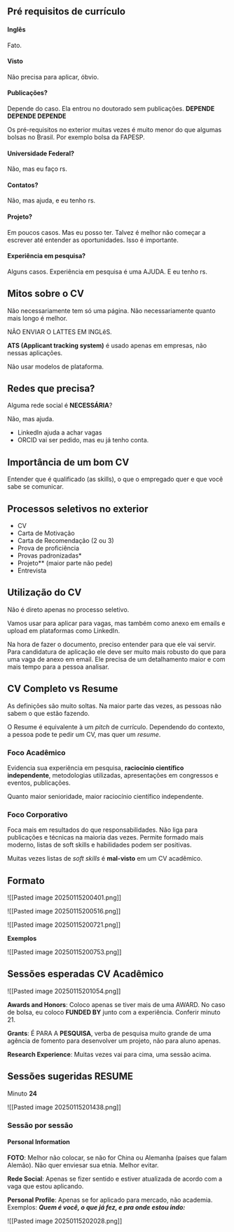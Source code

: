 
## Pré requisitos de currículo

#### Inglês

Fato.
#### Visto

Não precisa para aplicar, óbvio.

#### Publicações?

Depende do caso. Ela entrou no doutorado sem publicações. **DEPENDE DEPENDE DEPENDE**

Os pré-requisitos no exterior muitas vezes é muito menor do que algumas bolsas no Brasil. Por exemplo bolsa da FAPESP.

#### Universidade Federal?

Não, mas eu faço rs.

#### Contatos?

Não, mas ajuda, e eu tenho rs.

#### Projeto?

Em poucos casos. Mas eu posso ter. Talvez é melhor não começar a escrever até entender as oportunidades. Isso é importante.

#### Experiência em pesquisa?

Alguns casos. Experiência em pesquisa é uma AJUDA. E eu tenho rs.


## Mitos sobre o CV

Não necessariamente tem só uma página. Não necessariamente quanto mais longo é melhor. 

NÃO ENVIAR O LATTES EM INGLêS.

**ATS (Applicant tracking system)** é usado apenas em empresas, não nessas aplicações.

Não usar modelos de plataforma.


## Redes que precisa?

Alguma rede social é **NECESSÁRIA**?

Não, mas ajuda.

- LinkedIn ajuda a achar vagas
- ORCID vai ser pedido, mas eu já tenho conta.

## Importância de um bom CV

Entender que é qualificado (as skills), o que o empregado quer e que você sabe se comunicar.

## Processos seletivos no exterior

- CV
- Carta de Motivação
- Carta de Recomendação (2 ou 3)
- Prova de proficiência
- Provas padronizadas*
- Projeto** (maior parte não pede)
- Entrevista

## Utilização do CV

Não é direto apenas no processo seletivo.

Vamos usar para aplicar para vagas, mas também como anexo em emails e upload em plataformas como LinkedIn.

Na hora de fazer o documento, preciso entender para que ele vai servir. Para candidatura de aplicação ele deve ser muito mais robusto do que para uma vaga de anexo em email. Ele precisa de um detalhamento maior e com mais tempo para a pessoa analisar.


## CV Completo vs Resume

As definições são muito soltas. Na maior parte das vezes, as pessoas não sabem o que estão fazendo. 

O Resume é equivalente à um *pitch* de currículo. Dependendo do contexto, a pessoa pode te pedir um CV, mas quer um *resume*.

### Foco Acadêmico

Evidencia sua experiência em pesquisa, **raciocínio científico independente**, metodologias utilizadas, apresentações em congressos e eventos, publicações.

Quanto maior senioridade, maior raciocínio científico independente.

### Foco Corporativo

Foca mais em resultados do que responsabilidades. Não liga para publicações e técnicas na maioria das vezes. Permite formado mais moderno, listas de soft skills e habilidades podem ser positivas.

Muitas vezes listas de *soft skills* é **mal-visto** em um CV acadêmico.

## Formato

![[Pasted image 20250115200401.png]]

![[Pasted image 20250115200516.png]]

![[Pasted image 20250115200721.png]]

**Exemplos**

![[Pasted image 20250115200753.png]]

## Sessões esperadas CV Acadêmico

![[Pasted image 20250115201054.png]]

**Awards and Honors**: Coloco apenas se tiver mais de uma AWARD. No caso de bolsa, eu coloco **FUNDED BY** junto com a experiência. Conferir minuto 21.

**Grants**: É PARA A **PESQUISA**, verba de pesquisa muito grande de uma agência de fomento para desenvolver um projeto, não para aluno apenas.

**Research Experience**: Muitas vezes vai para cima, uma sessão acima.

## Sessões sugeridas **RESUME**

Minuto **24**

![[Pasted image 20250115201438.png]]

### Sessão por sessão

#### Personal Information

**FOTO**: Melhor não colocar, se não for China ou Alemanha (países que falam Alemão). Não quer enviesar sua etnia. Melhor evitar.

**Rede Social**: Apenas se fizer sentido e estiver atualizada de acordo com a vaga que estou aplicando.

**Personal Profile**: Apenas se for aplicado para mercado, não academia. Exemplos: ***Quem é você, o que já fez, e pra onde estou indo:***

![[Pasted image 20250115202028.png]]